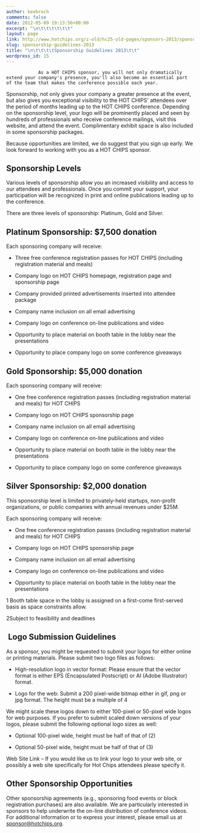 ```yaml
---
author: kevbroch
comments: false
date: 2012-05-09 19:13:56+00:00
excerpt: "\n\t\t\t\t\t\t"
layout: page
link: http://www.hotchips.org/z-old/hc25-old-pages/sponsors-2013/sponsorship-guidelines-2013/
slug: sponsorship-guidelines-2013
title: "\n\t\t\t\tSponsorship Guidelines 2013\t\t"
wordpress_id: 15
---
```



				As a HOT CHIPS sponsor, you will not only dramatically extend your company's presence, you'll also become an essential part of the team that makes the conference possible each year.

Sponsorship, not only gives your company a greater presence at the event, but also gives you exceptional visibility to the HOT CHIPS' attendees over the period of months leading up to the HOT CHIPS conference. Depending on the sponsorship level, your logo will be prominently placed and seen by hundreds of professionals who receive conference mailings, visit this website, and attend the event. Complimentary exhibit space is also included in some sponsorship packages.

Because opportunities are limited, we do suggest that you sign up early. We look forward to working with you as a HOT CHIPS sponsor.


## Sponsorship Levels


Various levels of sponsorship allow you an increased visibility and access to our attendees and professionals. Once you commit your support, your participation will be recognized in print and online publications leading up to the conference.

There are three levels of sponsorship: Platinum, Gold and Silver.


## Platinum Sponsorship: $7,500 donation


Each sponsoring company will receive:



	
  * Three free conference registration passes for HOT CHIPS (including registration material and meals)

	
  * Company logo on HOT CHIPS homepage, registration page and sponsorship page

	
  * Company provided printed advertisements inserted into attendee package

	
  * Company name inclusion on all email advertising

	
  * Company logo on conference on-line publications and video

	
  * Opportunity to place material on booth table in the lobby near the presentations

	
  * Opportunity to place company logo on some conference giveaways




## Gold Sponsorship: $5,000 donation


Each sponsoring company will receive:



	
  * One free conference registration passes (including registration material and meals) for HOT CHIPS

	
  * Company logo on HOT CHIPS sponsorship page

	
  * Company name inclusion on all email advertising

	
  * Company logo on conference on-line publications and video

	
  * Opportunity to place material on booth table in the lobby near the presentations

	
  * Opportunity to place company logo on some conference giveaways




## Silver Sponsorship: $2,000 donation


This sponsorship level is limited to privately-held startups, non-profit organizations, or public companies with annual revenues under $25M.

Each sponsoring company will receive:



	
  * One free conference registration passes (including registration material and meals) for HOT CHIPS

	
  * Company logo on HOT CHIPS sponsorship page

	
  * Company name inclusion on all email advertising

	
  * Company logo on conference on-line publications and video

	
  * Opportunity to place material on booth table in the lobby near the presentations


1 Booth table space in the lobby is assigned on a first-come first-served basis as space constraints allow.

2Subject to feasibility and deadlines


##  Logo Submission Guidelines


As a sponsor, you might be requested to submit your logos for either online or printing materials. Please submit two logo files as follows:



	
  * High-resolution logo in vector format: Please ensure that the vector format is either EPS (Encapsulated Postscript) or AI (Adobe Illustrator) format.

	
  * Logo for the web: Submit a 200 pixel-wide bitmap either in gif, png or jpg format. The height must be a multiple of 4


We might scale these logos down to either 100-pixel or 50-pixel wide logos for web purposes. If you prefer to submit scaled down versions of your logos, please submit the following optional logo sizes as well:

	
  * Optional 100-pixel wide, height must be half of that of (2)

	
  * Optional 50-pixel wide, height must be half of that of (3)


Web Site Link – If you would like us to link your logo to your web site, or possibly a web site specifically for Hot Chips attendees please specify it.


## Other Sponsorship Opportunities


Other sponsorship agreements (e.g., sponsoring food events or block registration purchases) are also available. We are particularly interested in sponsors to help underwrite the on-line distribution of conference videos. For additional information or to express your interest, please email us at [sponsor@hotchips.org](mailto:sponsor@hotchips.org).		
